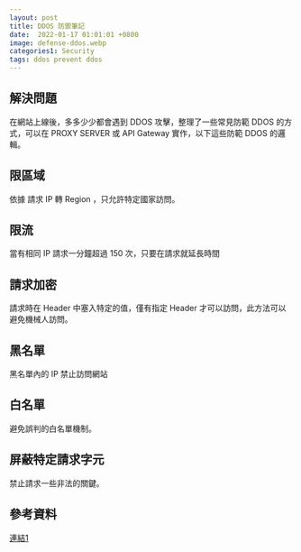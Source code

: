 ```yaml
---
layout: post
title: DDOS 防禦筆記
date:  2022-01-17 01:01:01 +0800
image: defense-ddos.webp
categories1: Security
tags: ddos prevent ddos 
---
```

## 解決問題
在網站上線後，多多少少都會遇到 DDOS 攻擊，整理了一些常見防範 DDOS 的方式，可以在 PROXY SERVER 或 API Gateway 實作，以下這些防範 DDOS 的邏輯。

## 限區域
依據 請求 IP 轉 Region ，只允許特定國家訪問。

## 限流
當有相同 IP 請求一分鐘超過 150 次，只要在請求就延長時間 
 
## 請求加密
請求時在 Header 中塞入特定的值，僅有指定 Header 才可以訪問，此方法可以避免機械人訪問。

## 黑名單 
黑名單內的 IP 禁止訪問網站

## 白名單
避免誤判的白名單機制。

## 屏蔽特定請求字元
禁止請求一些非法的關鍵。

## 參考資料
[連結1](https://ldqk.xyz/1769?t=uohqz6y61urk)


